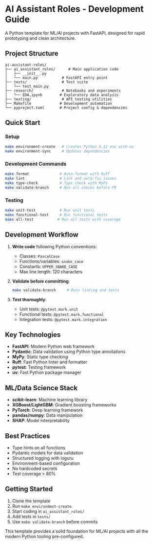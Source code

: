 # AI Assistant Roles - Development Guide

A Python template for ML/AI projects with FastAPI, designed for rapid prototyping and clean architecture.

## Project Structure

```
ai-assistant-roles/
├── ai_assistant_roles/      # Main application code
│   ├── __init__.py
│   └── main.py           # FastAPI entry point
├── tests/                # Test suite
│   └── test_main.py
├── research/             # Notebooks and experiments
│   └── EDA.ipynb        # Exploratory data analysis
├── testing/              # API testing utilities
├── Makefile             # Development automation
└── pyproject.toml       # Project config & dependencies
```

## Quick Start

### Setup
```bash
make environment-create   # Creates Python 3.12 env with uv
make environment-sync     # Updates dependencies
```

### Development Commands
```bash
make format              # Auto-format with Ruff
make lint                # Lint and auto-fix issues
make type-check          # Type check with MyPy
make validate-branch     # Run all checks before PR
```

### Testing
```bash
make unit-test           # Run unit tests
make functional-test     # Run functional tests
make all-test           # Run all tests with coverage
```

## Development Workflow

1. **Write code** following Python conventions:
   - Classes: `PascalCase`
   - Functions/variables: `snake_case` 
   - Constants: `UPPER_SNAKE_CASE`
   - Max line length: 120 characters

2. **Validate before committing**:
   ```bash
   make validate-branch     # Runs linting and tests
   ```

3. **Test thoroughly**:
   - Unit tests: `@pytest.mark.unit`
   - Functional tests: `@pytest.mark.functional`
   - Integration tests: `@pytest.mark.integration`

## Key Technologies

- **FastAPI**: Modern Python web framework
- **Pydantic**: Data validation using Python type annotations
- **MyPy**: Static type checking
- **Ruff**: Fast Python linter and formatter
- **pytest**: Testing framework
- **uv**: Fast Python package manager

## ML/Data Science Stack

- **scikit-learn**: Machine learning library
- **XGBoost/LightGBM**: Gradient boosting frameworks
- **PyTorch**: Deep learning framework
- **pandas/numpy**: Data manipulation
- **SHAP**: Model interpretability

## Best Practices

- Type hints on all functions
- Pydantic models for data validation
- Structured logging with loguru
- Environment-based configuration
- No hardcoded secrets
- Test coverage > 80%

## Getting Started

1. Clone the template
2. Run `make environment-create`
3. Start coding in `ai_assistant_roles/`
4. Add tests in `tests/`
5. Use `make validate-branch` before commits

This template provides a solid foundation for ML/AI projects with all the modern Python tooling pre-configured.